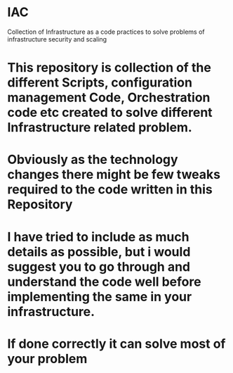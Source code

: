 # IAC
Collection of Infrastructure as a code practices to solve problems of infrastructure security and scaling

# This repository is collection of the different Scripts, configuration management Code, Orchestration code etc created to solve different Infrastructure related problem.

# Obviously as the technology changes there might be few tweaks required to the code written in this Repository

# I have tried to include as much details as possible, but i would suggest you to go through and understand the code well before implementing the same in your infrastructure.

# If done correctly it can solve most of your problem
